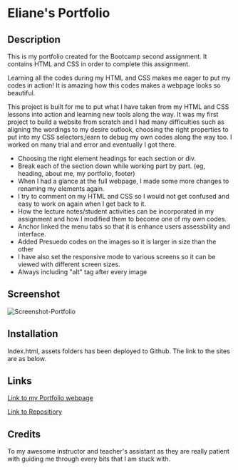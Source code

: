 # Eliane's Portfolio

## Description
This is my portfolio created for the Bootcamp second assignment. It contains HTML and CSS in order to complete this assignment. 

Learning all the codes during my HTML and CSS makes me eager to put my codes in action! It is amazing how this codes makes a webpage looks so beautiful. 

This project is built for me to put what I have taken from my HTML and CSS lessons into action and learning new tools along the way. It was my first project to build a website from scratch and I had many difficulties such as aligning the wordings to my desire outlook, choosing the right properties to put into my CSS selectors,learn to debug my own codes along the way too. I worked on many trial and error and eventually I got there. 

* Choosing the right element headings for each section or div.
* Break each of the section down while working part by part. (eg, heading, about me, my portfolio, footer)
* When I had a glance at the full webpage, I made some more changes to renaming my elements again.
* I try to comment on my HTML and CSS so I would not get confused and easy to work on again when I get back to it.
* How the lecture notes/student activities can be incorporated in my assignment and how I modified them to become one of my own codes. 
* Anchor linked the menu tabs so that it is enhance users assessbility and interface.
* Added Presuedo codes on the images so it is larger in size than the other
* I have also set the responsive mode to various screens so it can be viewed with different screen sizes.
* Always including "alt" tag after every image

## Screenshot
![Screenshot-Portfolio](../Challenge%20Project%202/Pictures/Screenshot-Portfolio.png)

## Installation
Index.html, assets folders has been deployed to Github. The link to the sites are as below.

## Links
[Link to my Portfolio webpage](https://elianelim.github.io/eliane-portfolio/)

[Link to Repositiory](https://github.com/elianelim/eliane-portfolio.git)


## Credits
To my awesome instructor and teacher's assistant as they are really patient with guiding me through every bits that I am stuck with. 



